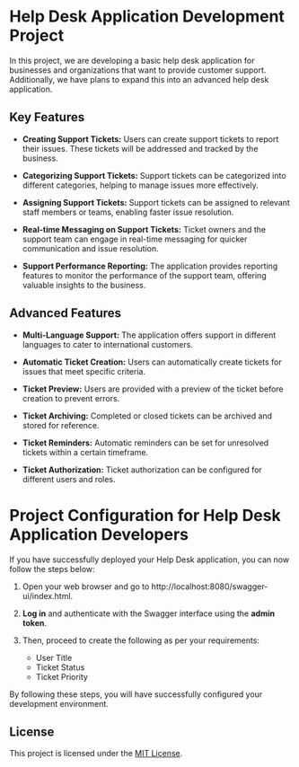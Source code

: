 # Help Desk Application Development Project

In this project, we are developing a basic help desk application for businesses and organizations that want to provide customer support. Additionally, we have plans to expand this into an advanced help desk application.

## Key Features

- **Creating Support Tickets:** Users can create support tickets to report their issues. These tickets will be addressed and tracked by the business.

- **Categorizing Support Tickets:** Support tickets can be categorized into different categories, helping to manage issues more effectively.

- **Assigning Support Tickets:** Support tickets can be assigned to relevant staff members or teams, enabling faster issue resolution.

- **Real-time Messaging on Support Tickets:** Ticket owners and the support team can engage in real-time messaging for quicker communication and issue resolution.

- **Support Performance Reporting:** The application provides reporting features to monitor the performance of the support team, offering valuable insights to the business.

## Advanced Features

- **Multi-Language Support:** The application offers support in different languages to cater to international customers.

- **Automatic Ticket Creation:** Users can automatically create tickets for issues that meet specific criteria.

- **Ticket Preview:** Users are provided with a preview of the ticket before creation to prevent errors.

- **Ticket Archiving:** Completed or closed tickets can be archived and stored for reference.

- **Ticket Reminders:** Automatic reminders can be set for unresolved tickets within a certain timeframe.

- **Ticket Authorization:** Ticket authorization can be configured for different users and roles.


# Project Configuration for Help Desk Application Developers

If you have successfully deployed your Help Desk application, you can now follow the steps below:

1. Open your web browser and go to http://localhost:8080/swagger-ui/index.html.

2. **Log in** and authenticate with the Swagger interface using the **admin token**.

3. Then, proceed to create the following as per your requirements:

   - User Title
   - Ticket Status
   - Ticket Priority

By following these steps, you will have successfully configured your development environment.


## License

This project is licensed under the [MIT License](LICENSE).
